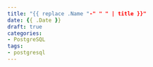 ```yaml
---
title: "{{ replace .Name "-" " " | title }}"
date: {{ .Date }}
draft: true
categories:
- PostgreSQL
tags:
- postgresql
---
```


